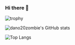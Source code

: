 ### Hi there 👋

![trophy](https://github-profile-trophy.vercel.app/?username=dano20zombie&theme=darkhub)


![dano20zombie's GitHub stats](https://github-readme-stats.vercel.app/api?username=dano20zombie&show_icons=true&theme=transparent&count_private=true)


![Top Langs](https://github-readme-stats.vercel.app/api/top-langs/?username=dano20zombie&layout=compact&theme=transparent)

<!--
**dano20zombie/dano20zombie** is a ✨ _special_ ✨ repository because its `README.md` (this file) appears on your GitHub profile.

Here are some ideas to get you started:

- 🔭 I’m currently working on ...
- 🌱 I’m currently learning ...
- 👯 I’m looking to collaborate on ...
- 🤔 I’m looking for help with ...
- 💬 Ask me about ...
- 📫 How to reach me: ...
- 😄 Pronouns: ...
- ⚡ Fun fact: ...
-->
